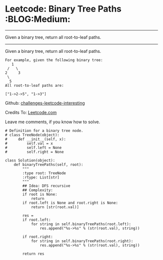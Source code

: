 # Leetcode: Binary Tree Paths     :BLOG:Medium:


---

Given a binary tree, return all root-to-leaf paths.  

---

Given a binary tree, return all root-to-leaf paths.  

    For example, given the following binary tree:
       1
     /   \
    2     3
     \
      5
    All root-to-leaf paths are:
    
    ["1->2->5", "1->3"]

Github: [challenges-leetcode-interesting](https://github.com/DennyZhang/challenges-leetcode-interesting/tree/master/binary-tree-paths)  

Credits To: [Leetcode.com](https://leetcode.com/problems/binary-tree-paths/description/)  

Leave me comments, if you know how to solve.  

    # Definition for a binary tree node.
    # class TreeNode(object):
    #     def __init__(self, x):
    #         self.val = x
    #         self.left = None
    #         self.right = None
    
    class Solution(object):
        def binaryTreePaths(self, root):
            """
            :type root: TreeNode
            :rtype: List[str]
            """
            ## Idea: DFS recursive
            ## Complexity:
            if root is None:
                return 
            if root.left is None and root.right is None:
                return [str(root.val)]
    
            res = 
            if root.left:
                for string in self.binaryTreePaths(root.left):
                    res.append("%s->%s" % (str(root.val), string))
    
            if root.right:
                for string in self.binaryTreePaths(root.right):
                    res.append("%s->%s" % (str(root.val), string))
    
            return res